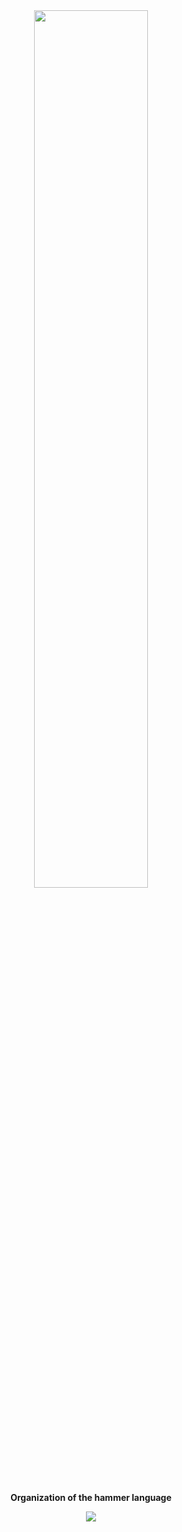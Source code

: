 <div align="center">

  <img width="60%" src="" alt="">
  <br><br>
  <p><strong>Organization of the hammer language</strong></p>
  <a href="https://discord.gg/u9JESyGWvC"><img src="https://discord.com/api/guilds/944520003938582540/embed.png?style=banner2"></a>

</div>
